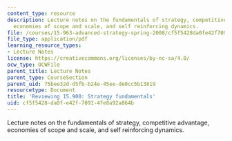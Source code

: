 ```yaml
---
content_type: resource
description: Lecture notes on the fundamentals of strategy, competitive advantage,
  economies of scope and scale, and self reinforcing dynamics.
file: /courses/15-963-advanced-strategy-spring-2008/cf5f5428da0fe42f70914fe8a92a864b_lec2.pdf
file_type: application/pdf
learning_resource_types:
- Lecture Notes
license: https://creativecommons.org/licenses/by-nc-sa/4.0/
ocw_type: OCWFile
parent_title: Lecture Notes
parent_type: CourseSection
parent_uid: 75bee32d-d5fb-b24e-45ee-de0cc5b13819
resourcetype: Document
title: 'Reviewing 15.900: Strategy fundamentals'
uid: cf5f5428-da0f-e42f-7091-4fe8a92a864b
---
```

Lecture notes on the fundamentals of strategy, competitive advantage, economies of scope and scale, and self reinforcing dynamics.